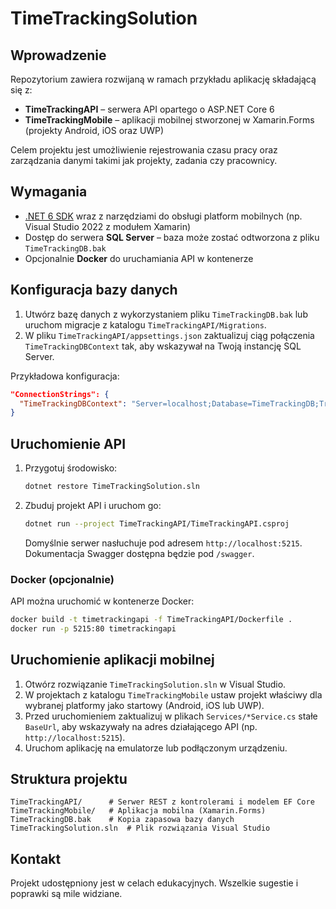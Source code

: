 # TimeTrackingSolution

## Wprowadzenie

Repozytorium zawiera rozwijaną w ramach przykładu aplikację składającą się z:

- **TimeTrackingAPI** – serwera API opartego o ASP.NET Core 6
- **TimeTrackingMobile** – aplikacji mobilnej stworzonej w Xamarin.Forms (projekty Android, iOS oraz UWP)

Celem projektu jest umożliwienie rejestrowania czasu pracy oraz zarządzania danymi takimi jak projekty, zadania czy pracownicy.

## Wymagania

- [.NET 6 SDK](https://dotnet.microsoft.com/download) wraz z narzędziami do obsługi platform mobilnych (np. Visual Studio 2022 z modułem Xamarin)
- Dostęp do serwera **SQL Server** – baza może zostać odtworzona z pliku `TimeTrackingDB.bak`
- Opcjonalnie **Docker** do uruchamiania API w kontenerze

## Konfiguracja bazy danych

1. Utwórz bazę danych z wykorzystaniem pliku `TimeTrackingDB.bak` lub uruchom migracje z katalogu `TimeTrackingAPI/Migrations`.
2. W pliku `TimeTrackingAPI/appsettings.json` zaktualizuj ciąg połączenia `TimeTrackingDBContext` tak, aby wskazywał na Twoją instancję SQL Server.

Przykładowa konfiguracja:
```json
"ConnectionStrings": {
  "TimeTrackingDBContext": "Server=localhost;Database=TimeTrackingDB;Trusted_Connection=True;"
}
```

## Uruchomienie API

1. Przygotuj środowisko:
   ```bash
   dotnet restore TimeTrackingSolution.sln
   ```
2. Zbuduj projekt API i uruchom go:
   ```bash
   dotnet run --project TimeTrackingAPI/TimeTrackingAPI.csproj
   ```
   Domyślnie serwer nasłuchuje pod adresem `http://localhost:5215`. Dokumentacja Swagger dostępna będzie pod `/swagger`.

### Docker (opcjonalnie)
API można uruchomić w kontenerze Docker:
```bash
docker build -t timetrackingapi -f TimeTrackingAPI/Dockerfile .
docker run -p 5215:80 timetrackingapi
```

## Uruchomienie aplikacji mobilnej

1. Otwórz rozwiązanie `TimeTrackingSolution.sln` w Visual Studio.
2. W projektach z katalogu `TimeTrackingMobile` ustaw projekt właściwy dla wybranej platformy jako startowy (Android, iOS lub UWP).
3. Przed uruchomieniem zaktualizuj w plikach `Services/*Service.cs` stałe `BaseUrl`, aby wskazywały na adres działającego API (np. `http://localhost:5215`).
4. Uruchom aplikację na emulatorze lub podłączonym urządzeniu.

## Struktura projektu

```
TimeTrackingAPI/      # Serwer REST z kontrolerami i modelem EF Core
TimeTrackingMobile/   # Aplikacja mobilna (Xamarin.Forms)
TimeTrackingDB.bak    # Kopia zapasowa bazy danych
TimeTrackingSolution.sln  # Plik rozwiązania Visual Studio
```

## Kontakt

Projekt udostępniony jest w celach edukacyjnych. Wszelkie sugestie i poprawki są mile widziane.
